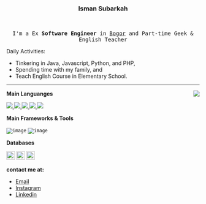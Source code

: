 <div align="center">
<h3>Isman Subarkah</h3>
  <br>
  <samp>
   <p>
      I'm a Ex <strong>Software Engineer</strong> in <a href="https://www.google.com/maps/d/embed?mid=1CZQU30NT8s-6K5Ko8VtaP-YVaRE&ie=UTF8&hl=en&t=h&msa=0&ll=-6.59162800000001%2C106.79328900000003&spn=0.059684%2C0.083256&z=13&output=embed">Bogor</a> and Part-time Geek & English Teacher
    </p>

</div>
    
Daily Activities:
	    
* Tinkering in Java, Javascript, Python, and PHP,
* Spending time with my family, and
* Teach English Course in Elementary School.
****

<img align="right" src="https://github-readme-stats.vercel.app/api?username=efriandika&show_icons=true&icon_color=805AD5&text_color=718096&bg_color=ffffff&hide_title=true" />

**Main Languanges**

<a href="https://www.java.com" target="_blank"> <img src="https://img.icons8.com/color/48/000000/java-coffee-cup-logo.png"/> </a>
<a href="https://developer.mozilla.org/en-US/docs/Web/JavaScript" target="_blank"> 
	<img src="https://img.icons8.com/color/48/000000/javascript.png"/> </a>
<a href="https://www.typescriptlang.org/" target="_blank"> 
	<img src="https://img.icons8.com/color/48/000000/typescript.png"/>
</a>
<a href="https://www.python.org/" target="_blank"> 
	<img src="https://img.icons8.com/color/48/000000/python.png"/>
 </a>
 <a href="https://www.python.org/" target="_blank"> 
	<img src="https://img.icons8.com/color/48/000000/php.png"/>
 </a>

**Main Frameworks & Tools**

<code>![image](https://github.com/subarkahisman/subarkahisman/assets/87149207/c41accce-8fc4-48e0-b1b7-c480bf1ff82d)</code>
<code>![image](https://github.com/subarkahisman/subarkahisman/assets/87149207/42b7c754-bfde-40f8-9c39-8fbfdacfa17b)</code>

**Databases**

<code><img height="22" src="https://cdn.jsdelivr.net/npm/simple-icons@v3/icons/mysql.svg"></code>
<code><img height="22" src="https://cdn.jsdelivr.net/npm/simple-icons@v3/icons/postgresql.svg"></code>
<code><img height="22" src="https://cdn.jsdelivr.net/npm/simple-icons@v3/icons/redis.svg"></code>
	
**contact me at:**

* [Email](mailto:ismansubarkah.2210@gmail.com)
* [Instagram](https://instagram.com/subarkahisman)
* [Linkedin](https://www.linkedin.com/in/isman-subarkah-80190720b/)
